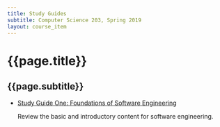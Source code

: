 ```yaml
---
title: Study Guides
subtitle: Computer Science 203, Spring 2019
layout: course_item
---
```


# {{page.title}}
## {{page.subtitle}}

<ul>

<li><a href="https://github.com/Allegheny-Computer-Science-203-S2019/cs203-S2019-sheets/releases/download/cs203S2019_sheets-9.0.0/cs203S2019_studyguide_exam01.pdf">Study Guide One: Foundations of Software Engineering</a> <p>Review the basic and introductory content for software engineering.</p>

</ul>
